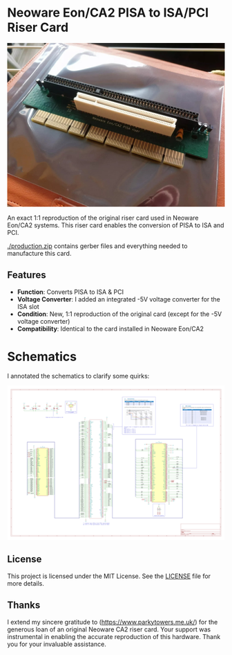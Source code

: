 # Neoware Eon/CA2 PISA to ISA/PCI Riser Card

![Product Image](./pcb.jpg)

An exact 1:1 reproduction of the original riser card used in Neoware Eon/CA2 systems. This riser card enables the conversion of PISA to ISA and PCI.

[./production.zip](./production.zip) contains gerber files and everything needed to manufacture this card.


## Features

- **Function**: Converts PISA to ISA & PCI
- **Voltage Converter**: I added an integrated -5V voltage converter for the ISA slot
- **Condition**: New, 1:1 reproduction of the original card (except for the -5V voltage converter)
- **Compatibility**: Identical to the card installed in Neoware Eon/CA2

# Schematics

I annotated the schematics to clarify some quirks:

[![Schematics Thumbnail](./schematics_thumb.png)](./schematics.pdf)

## License

This project is licensed under the MIT License. See the [LICENSE](LICENSE) file for more details.

## Thanks

I extend my sincere gratitude to (https://www.parkytowers.me.uk/) for the generous loan of an original Neoware CA2 riser card. Your support was instrumental in enabling the accurate reproduction of this hardware. Thank you for your invaluable assistance.
